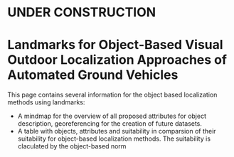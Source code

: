 # UNDER CONSTRUCTION
# Landmarks for Object-Based Visual Outdoor Localization Approaches of Automated Ground Vehicles

This page contains several information for the object based localization methods using landmarks:

* A mindmap for the overview of all proposed attributes for object description, georeferencing for the creation of future datasets.
* A table with objects, attributes and suitability in comparsion of their suitability for object-based localization methods. The suitability is claculated by the object-based norm
